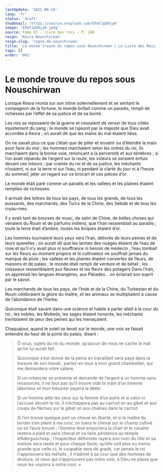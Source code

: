 ```yaml
---
lastUpdate: '2021-06-19'
lang: 'fr'
status: 'draft'
thumbnail: 'https://source.unsplash.com/EFm7JpD9jy8'
image: 'EFm7JpD9jy8.jpeg'
source: tome VI - livre des rois - P. 288
reign: 'Kesra Nouschirwan'
reign-slug: 'regne-de-nouschirwan'
title: 'Le monde trouve du repos sous Nouschirwan | Le Livre des Rois | Shâhnâmeh'
tags: []
order: '041'
---
```


<!-- LTeX: language=fr -->

# Le monde trouve du repos sous Nouschirwan

Lorsque Kesra monta sur son trône solennellement et se sentant le compagnon de la fortune, le monde brillait comme un paradis, rempli de richesses par l’effet de sa justice et de sa bonté.

Les rois se reposaient de la guerre et cessaient de verser de tous côtés injustement du sang ; le monde se rajeunit par la majesté que Dieu avait accordée à Kesra ; on aurait dit que les mains du mal étaient liées.

On ne savait plus ce que c’était que de piller et envahir ou d’étendre la main pour faire du mal ; les hommes marchaient selon les ordres du roi, ils marchaient dans la bonne voie, renonçant à la perversité et aux ténèbres ; si l’on avait répandu de l’argent sur la route, les voleurs se seraient enfuis devant ces trésors ; par crainte du roi et de sa justice, les méchants n’osaient, ni sur la terre ni sur l’eau, ni pendant la clarté du jour ni à l’heure du sommeil, jeter un regard sur ce brocart et ces pièces d’or.

Le monde était paré comme un paradis et les vallées et les plaines étaient remplies de richesses.

Il arrivait des lettres de tous les pays, de tous les grands, de tous les puissants, des marchands, des Turcs de la Chine, des Seklab et de tous les royau-mes.

Il y avait tant de bourses de musc, de satin de Chine, de belles choses qui venaient du Roum et de parfums indiens, que l’Iran ressemblait au paradis ; toute la terre était d’ambre, toutes les briques étaient d’or.

Les hommes tournaient leurs yeux vers l’Iran, délivrés de leurs peines et de leurs querelles ; on aurait dit que les larmes des nuages étaient de l’eau de rose et qu’il n’y avait plus ni souffrance ni besoin de médecin ; l’eau tombait sur les fleurs au moment propice et le cultivateur ne souffrait jamais du manque de pluie ; les vallées et les plaines étaient convertes de fleurs, de maisons et de palais ; le monde était rempli de verdure et de bétail ; les ruisseaux ressemblaient aux fleuves et les fleurs des potagers Dans l’Iran, on apprenait les langues étrangères, aux Pléiades. .
on éclairait son esprit par le savoir.

Les marchands de tous les pays, de l’Inde et de la Chine, du Turkestan et du Roum célébraient la gloire du maître, et les animaux se multipliaient à cause de l’abondance de l’herbe.

Quiconque était savant dans une science et habile à parler allait à la cour du roi ; les nobles, les Mobeds, les sages étaient honorés, les méchants tremblaient de peur des peines qui les menaçaient.

Chaquajour, quand le soleil se levait sur le monde, une voix se faisait entendre du haut de la porte du palais, disant :

> Ô vous, sujets du roi du monde, qu’aucun de vous ne cache le mal qu’on lui aurait fait.
>
> Quiconque s’est donné de la peine en travaillant sera payé dans la mesure de son travail ; parlez-en tous à mon grand chambellan, qui me demandera votre salaire.
>
> Si un créancier se présente et demande de l’argent à un homme sans ressources, il ne faut pas qu’il trouve vide la main d’un homme laborieux et mon trésorier payera la dette.
>
> Si un homme jette les yeux sur la femme d’un autre et si celui-ci l’accuse devant le roi, il n’échappera pas au cachot on au gibet et aux coups de flèches sur le gibet on aux chaînes dans le cachot.
>
> Si l’on trouve quelque part un cheval en liberté, et si le maître du terrain s’en plaint à ma cour, on tuera le cheval sur le champ cultivé où on l’aura trouvé ; l’homme lésé emportera la chair et le cavalier restera à pied et sans cheval et ira faire pénitence au temple d’Aderguschasp ; l’inspecteur déformée rayera son nom du rôle et sa maison sera rasée et pour chaque faute, qu’elle soit plus ou moins grande que celle-ci, le coupable sera dé gradé, car jamais le roi n’approuvera les méfaits ; il n’admet à sa cour que des hommes de droiture, et ceux qui n’approuvent pas notre voie, à Dieu ne plaise que nous les voyions à notre cour. »
